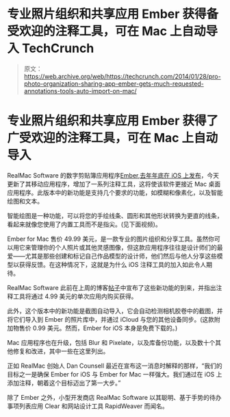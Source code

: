 # 专业照片组织和共享应用 Ember 获得备受欢迎的注释工具，可在 Mac 上自动导入 TechCrunch

> 原文：<https://web.archive.org/web/https://techcrunch.com/2014/01/28/pro-photo-organization-sharing-app-ember-gets-much-requested-annotations-tools-auto-import-on-mac/>

# 专业照片组织和共享应用 Ember 获得了广受欢迎的注释工具，可在 Mac 上自动导入

RealMac Software 的数字剪贴簿应用程序[Ember](https://web.archive.org/web/20221013194030/http://www.realmacsoftware.com/ember),[去年年底在 iOS 上发布](https://web.archive.org/web/20221013194030/https://beta.techcrunch.com/2013/12/03/digital-scrapbook-ember-makes-its-way-to-ios-with-icloud-sync-smart-photo-collections-more/)，今天更新了其移动应用程序，增加了一系列注释工具，这将使该软件更接近 Mac 桌面应用程序。此版本中的新功能是支持几个要求的功能，如模糊和像素化，以及智能绘图和文本。

智能绘图是一种功能，可以将您的手绘线条、圆形和其他形状转换为更直的线条，看起来就像您使用了内置工具而不是指尖。(见下面视频)。

Ember for Mac 售价 49.99 美元，是一款专业的图片组织和分享工具。虽然你可以用它来管理你的个人照片或其他灵感图像，但这款应用程序往往是设计师们的最爱——尤其是那些创建和标记自己作品模型的设计师，他们然后与他人分享这些模型以获得反馈。在这种情况下，这就是为什么 iOS 注释工具的加入如此令人期待。

RealMac Software 此前在上周的博客[帖子](https://web.archive.org/web/20221013194030/http://realmacsoftware.com/blog/ember-ios-annotations)中宣布了这些新功能的到来，并指出注释工具将通过 4.99 美元的单次应用内购买获得。

此外，这个版本中的新功能是截图自动导入，它会自动检测相机胶卷中的截图，并将它们导入到 Ember 的照片库中，并通过 iCloud 与您的其他设备同步。(这款附加物售价 0.99 美元。然而，Ember for iOS 本身是免费下载的。)

Mac 应用程序也在升级，包括 Blur 和 Pixelate，以及库备份功能，以及数十个其他修复和改进，其中一些在这里列出。

正如 RealMac 创始人 Dan Counsell 最近在宣布这一消息时解释的那样，“我们的目标之一是确保 Ember for iOS 与 Ember for Mac 一样强大。我们通过在 iOS 上添加注释，朝着这个目标迈出了第一大步。”

除了 Ember 之外，小型开发商店 RealMac Software 以其聪明、基于手势的待办事项列表应用 Clear 和网站设计工具 RapidWeaver 而闻名。